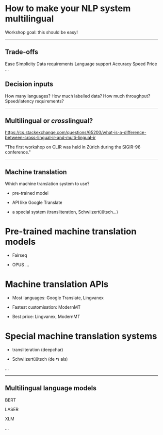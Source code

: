 # How to make your NLP system multilingual

Workshop goal: this should be easy!

---

## Trade-offs
Ease
Simplicity
Data requirements
Language support
Accuracy
Speed
Price
...

## Decision inputs
How many languages?
How much labelled data?
How much throughput?
Speed/latency requirements?


---
## Multilingual or *cross*lingual?

https://cs.stackexchange.com/questions/65200/what-is-a-difference-between-cross-lingual-ir-and-multi-lingual-ir

"The first workshop on CLIR was held in Zürich during the SIGIR-96 conference."

---
## Machine translation

Which machine translation system to use?

- pre-trained model

- API like Google Translate

- a special system (transliteration, Schwiizertüütsch...)


# Pre-trained machine translation models

- Fairseq

- OPUS
...


# Machine translation APIs

- Most languages: Google Translate, Lingvanex

- Fastest customisation: ModernMT

- Best price: Lingvanex, ModernMT


# Special machine translation systems

- transliteration (deepchar)

- Schwiizertüütsch (de ⇆ als)

...

---

## Multilingual language models

BERT

LASER

XLM

...




